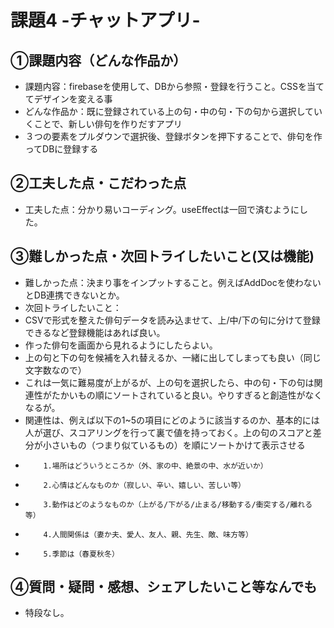 # 課題4 -チャットアプリ-

## ①課題内容（どんな作品か）
- 課題内容：firebaseを使用して、DBから参照・登録を行うこと。CSSを当ててデザインを変える事
- どんな作品か：既に登録されている上の句・中の句・下の句から選択していくことで、新しい俳句を作りだすアプリ
- ３つの要素をプルダウンで選択後、登録ボタンを押下することで、俳句を作ってDBに登録する

## ②工夫した点・こだわった点
- 工夫した点：分かり易いコーディング。useEffectは一回で済むようにした。

## ③難しかった点・次回トライしたいこと(又は機能)
- 難しかった点：決まり事をインプットすること。例えばAddDocを使わないとDB連携できないとか。
- 次回トライしたいこと：
- CSVで形式を整えた俳句データを読み込ませて、上/中/下の句に分けて登録できるなど登録機能はあれば良い。
- 作った俳句を画面から見れるようにしたらよい。
- 上の句と下の句を候補を入れ替えるか、一緒に出してしまっても良い（同じ文字数なので）
- これは一気に難易度が上がるが、上の句を選択したら、中の句・下の句は関連性がたかいもの順にソートされていると良い。やりすぎると創造性がなくなるが。
- 関連性は、例えば以下の1~5の項目にどのように該当するのか、基本的には人が選び、スコアリングを行って裏で値を持っておく。上の句のスコアと差分が小さいもの（つまり似ているもの）を順にソートかけて表示させる
-         1.場所はどういうところか（外、家の中、絶景の中、水が近いか）
-         2.心情はどんなものか（寂しい、辛い、嬉しい、苦しい等） 
-         3.動作はどのようなものか（上がる/下がる/止まる/移動する/衝突する/離れる等） 
-         4.人間関係は（妻か夫、愛人、友人、親、先生、敵、味方等）
-         5.季節は（春夏秋冬）

## ④質問・疑問・感想、シェアしたいこと等なんでも
- 特段なし。
